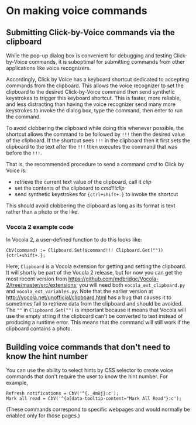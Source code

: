 # On making voice commands

## Submitting Click-by-Voice commands via the clipboard

While the pop-up dialog box is convenient for debugging and testing
Click-by-Voice commands, it is suboptimal for submitting commands from
other applications like voice recognizers.

Accordingly, Click by Voice has a keyboard shortcut dedicated to
accepting commands from the clipboard.  This allows the voice recognizer
to set the clipboard to the desired Click-by-Voice command then send
synthetic keystrokes to trigger this keyboard shortcut.  This is faster,
more reliable, and less distracting than having the voice recognizer
send many more keystrokes to invoke the dialog box, type the command,
then enter to run the command.

To avoid clobbering the clipboard while doing this whenever possible,
the shortcut allows the command to be followed by `!!!` then the desired
value of the clipboard.  If the shortcut sees `!!!` in the clipboard
then it first sets the clipboard to the text after the `!!!` then
executes the command that was before the `!!!`.

That is, the recommended procedure to send a command *cmd* to Click by
Voice is:

* retrieve the current text value of the clipboard, call it *clip*
* set the contents of the clipboard to *cmd*!!!*clip*
* send synthetic keystrokes for `{ctrl+shift+.}` to invoke the shortcut

This should avoid clobbering the clipboard as long as its format is text
rather than a photo or the like.

### Vocola 2 example code

In Vocola 2, a user-defined function to do this looks like:

    CbV(command) := Clipboard.Set($command!!! Clipboard.Get("")) {ctrl+shift+.};

Here, `Clipboard` is a Vocola extension for getting and setting the
clipboard.  It will shortly be part of the Vocola 2 release, but for now
you can get the most recent version from
https://github.com/mdbridge/Vocola-2/tree/master/src/extensions; you
will need both `vocola_ext_clipboard.py` and `vocola_ext_variables.py`.
Note that the earlier version at
http://vocola.net/unofficial/clipboard.html has a bug that causes it to
sometimes fail to retrieve data from the clipboard and should be
avoided.  The `""` in `Clipboard.Get("")` is important because it means
that Vocola will use the empty string if the clipboard can't be
converted to text instead of producing a runtime error.  This means that
the command will still work if the clipboard contains a photo.


## Building voice commands that don't need to know the hint number

You can use the ability to select hints by CSS selector to create voice
commands that don't require the user to know the hint number.    For
example,

	Refresh notifications = CbV('^{._4m8j}:c');
    Mark all read = CbV('^{a[data-tooltip-content="Mark All Read"}:c');

(These commands correspond to specific webpages and would normally be 
enabled only for those pages.)

